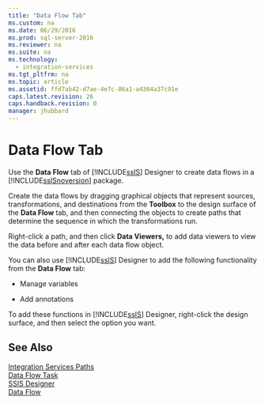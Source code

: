 ```yaml
---
title: "Data Flow Tab"
ms.custom: na
ms.date: 06/29/2016
ms.prod: sql-server-2016
ms.reviewer: na
ms.suite: na
ms.technology: 
  - integration-services
ms.tgt_pltfrm: na
ms.topic: article
ms.assetid: ffd7ab42-d7ae-4e7c-86a1-a4364a37c91e
caps.latest.revision: 26
caps.handback.revision: 0
manager: jhubbard
---
```

# Data Flow Tab
Use the **Data Flow** tab of [!INCLUDE[ssIS](../../Topics/TopicNameContainA/tokens/ssIS_md.md)] Designer to create data flows in a [!INCLUDE[ssISnoversion](../../Topics/TopicNameContainA/tokens/ssISnoversion_md.md)] package.  
  
 Create the data flows by dragging graphical objects that represent sources, transformations, and destinations from the **Toolbox** to the design surface of the **Data Flow** tab, and then connecting the objects to create paths that determine the sequence in which the transformations run.  
  
 Right-click a path, and then click **Data Viewers,** to add data viewers to view the data before and after each data flow object.  
  
 You can also use [!INCLUDE[ssIS](../../Topics/TopicNameContainA/tokens/ssIS_md.md)] Designer to add the following functionality from the **Data Flow** tab:  
  
-   Manage variables  
  
-   Add annotations  
  
 To add these functions in [!INCLUDE[ssIS](../../Topics/TopicNameContainA/tokens/ssIS_md.md)] Designer, right-click the design surface, and then select the option you want.  
  
## See Also  
 [Integration Services Paths](../../Topics/TopicNameNotContainA/Integration-Services-Paths.md)   
 [Data Flow Task](../../Topics/TopicNameNotContainA/Data-Flow-Task.md)   
 [SSIS Designer](../../Topics/TopicNameNotContainA/SSIS-Designer.md)   
 [Data Flow](../../Topics/TopicNameNotContainA/Data-Flow.md)